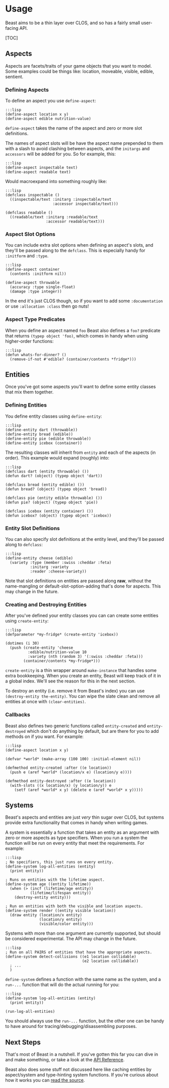 Usage
=====

Beast aims to be a thin layer over CLOS, and so has a fairly small user-facing
API.

[TOC]

Aspects
-------

Aspects are facets/traits of your game objects that you want to model.  Some
examples could be things like: location, moveable, visible, edible, sentient.

### Defining Aspects

To define an aspect you use `define-aspect`:

    :::lisp
    (define-aspect location x y)
    (define-aspect edible nutrition-value)

`define-aspect` takes the name of the aspect and zero or more slot definitions.

The names of aspect slots will be have the aspect name prepended to them with
a slash to avoid clashing between aspects, and the `initargs` and `accessors`
will be added for you.  So for example, this:

    :::lisp
    (define-aspect inspectable text)
    (define-aspect readable text)

Would macroexpand into something roughly like:

    :::lisp
    (defclass inspectable ()
      ((inspectable/text :initarg :inspectable/text
                         :accessor inspectable/text)))

    (defclass readable ()
      ((readable/text :initarg :readable/text
                      :accessor readable/text)))

### Aspect Slot Options

You can include extra slot options when defining an aspect's slots, and they'll
be passed along to the `defclass`.  This is especially handy for `:initform`
and `:type`.

    :::lisp
    (define-aspect container
      (contents :initform nil))

    (define-aspect throwable
      (accuracy :type single-float)
      (damage :type integer))

In the end it's just CLOS though, so if you want to add some `:documentation` or
use `:allocation :class` then go nuts!

### Aspect Type Predicates

When you define an aspect named `foo` Beast also defines a `foo?` predicate that
returns `(typep object 'foo)`, which comes in handy when using higher-order
functions:

    :::lisp
    (defun whats-for-dinner? ()
      (remove-if-not #'edible? (container/contents *fridge*)))

Entities
--------

Once you've got some aspects you'll want to define some entity classes that mix
them together.

### Defining Entities

You define entity classes using `define-entity`:

    :::lisp
    (define-entity dart (throwable))
    (define-entity bread (edible))
    (define-entity pie (edible throwable))
    (define-entity icebox (container))

The resulting classes will inherit from `entity` and each of the aspects (in
order).  This example would expand (roughly) into:

    :::lisp
    (defclass dart (entity throwable) ())
    (defun dart? (object) (typep object 'dart))

    (defclass bread (entity edible) ())
    (defun bread? (object) (typep object 'bread))

    (defclass pie (entity edible throwable) ())
    (defun pie? (object) (typep object 'pie))

    (defclass icebox (entity container) ())
    (defun icebox? (object) (typep object 'icebox))

### Entity Slot Definitions

You can also specify slot definitions at the entity level, and they'll be passed
along to `defclass`:

    :::lisp
    (define-entity cheese (edible)
      (variety :type (member :swiss :cheddar :feta)
               :initarg :variety
               :reader :cheese-variety))

Note that slot definitions on entities are passed along **raw**, without the
name-mangling or default-slot-option-adding that's done for aspects.  This may
change in the future.

### Creating and Destroying Entities

After you've defined your entity classes you can can create some entities using
`create-entity`:

    :::lisp
    (defparameter *my-fridge* (create-entity 'icebox))

    (dotimes (i 30)
      (push (create-entity 'cheese
              :edible/nutrition-value 10
              :variety (nth (random 3) '(:swiss :cheddar :feta)))
            (container/contents *my-fridge*)))

`create-entity` is a thin wrapper around `make-instance` that handles some extra
bookkeeping.  When you create an entity, Beast will keep track of it in a global
index.  We'll see the reason for this in the next section.

To destroy an entity (i.e. remove it from Beast's index) you can use
`(destroy-entity the-entity)`.  You can wipe the slate clean and remove all
entities at once with `(clear-entities)`.

### Callbacks

Beast also defines two generic functions called `entity-created` and
`entity-destroyed` which don't do anything by default, but are there for you to
add methods on if you want.  For example:

    :::lisp
    (define-aspect location x y)

    (defvar *world* (make-array (100 100) :initial-element nil))

    (defmethod entity-created :after ((e location))
      (push e (aref *world* (location/x e) (location/y e))))

    (defmethod entity-destroyed :after ((e location))
      (with-slots ((x location/x) (y location/y)) e
        (setf (aref *world* x y) (delete e (aref *world* x y)))))


Systems
-------

Beast's aspects and entities are just *very* thin sugar over CLOS, but systems
provide extra functionality that comes in handy when writing games.

A system is essentially a function that takes an entity as an argument with
zero or more aspects as type specifiers.  When you run a system the function
will be run on every entity that meet the requirements.  For example:

    :::lisp
    ; No specifiers, this just runs on every entity.
    (define-system log-all-entities (entity)
      (print entity))

    ; Runs on entities with the lifetime aspect.
    (define-system age ((entity lifetime))
      (when (> (incf (lifetime/age entity))
               (lifetime/lifespan entity))
        (destroy-entity entity)))

    ; Run on entities with both the visible and location aspects.
    (define-system render ((entity visible location))
      (draw entity (location/x entity)
                   (location/y entity)
                   (visible/color entity)))

Systems with more than one argument are currently supported, but should be
considered experimental.  The API may change in the future.

    :::lisp
    ; Run on all PAIRS of entities that have the appropriate aspects.
    (define-system detect-collisions ((e1 location collidable)
                                      (e2 location collidable))
      ; ...
      )

`define-system` defines a function with the same name as the system, and
a `run-...` function that will do the actual running for you:

    :::lisp
    (define-system log-all-entities (entity)
      (print entity))

    (run-log-all-entities)

You should always use the `run-...` function, but the other one can be handy to
have around for tracing/debugging/disassembling purposes.

Next Steps
----------

That's most of Beast in a nutshell.  If you've gotten this far you can dive in
and make something, or take a look at the [API Reference](../reference/).

Beast also does some stuff not discussed here like caching entities by
aspect/system and type-hinting system functions.  If you're curious about how it
works you can [read the source](http://bitbucket.org/sjl/beast/src/).
